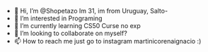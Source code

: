 - 👋 Hi, I’m @Shopetazo Im 31, im from Uruguay, Salto-    
- 👀 I’m interested in Programing 
- 🌱 I’m currently learning CS50 Curse no exp 
- 💞️ I’m looking to collaborate on myself?
- 📫 How to reach me just go to instagram martinicorenaignacio :)

<!---
Shopetazo/Shopetazo is a ✨ special ✨ repository because its `README.md` (this file) appears on your GitHub profile.
You can click the Preview link to take a look at your changes.
--->
